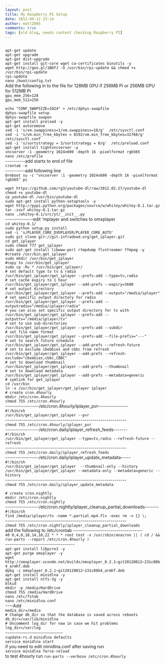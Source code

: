```yaml
---
layout: post
title: My Raspberry PI Setup
date: 2012-09-12 23:14
author: matt2005
comments: true
tags: [old blog, needs content checking Raspberry PI]
---
```

<code>
apt-get update
apt-get upgrade
apt-get dist-upgrade
apt-get install git-core wget ca-certificates binutils -y
wget http://goo.gl/1BOfJ -O /usr/bin/rpi-update &amp;&amp; chmod +x /usr/bin/rpi-update
rpi-update 
nano /boot/config.txt
</code>
Add the following in to the file for 128MB GPU if 256MB Pi or 256MB GPU for 512MB Pi
<code>
gpu_mem_256=128
gpu_mem_512=256
</code>
<code>
echo "CONF_SWAPSIZE=1024" &gt; /etc/dphys-swapfile
dphys-swapfile setup
dphys-swapfile swapon
apt-get install preload -y
apt-get autoremove
sed -i 's/vm.swappiness=1/vm.swappiness=10/g'  /etc/sysctl.conf
sed -i 's/vm.min_free_kbytes = 8192/vm.min_free_kbytes=32768/g'  /etc/sysctl.conf
sed -i 's/sortstrategy = 3/sortstrategy = 0/g'  /etc/preload.conf
apt-get install tightvncserver -y
vncserver :1 -geometry 1024x600 -depth 16 -pixelformat rgb565
nano /etc/profile
</code>
----------add startx to end of file
<code>
crontab -e
</code>
----------add following line
<code>
@reboot su -c "vncserver :1 -geometry 1024x600 -depth 16 -pixelformat rgb565" pi
</code>
<code>
wget https://github.com/rg3/youtube-dl/raw/2012.02.27/youtube-dl
chmod +x youtube-dl
cp youtube-dl /usr/bin/youtube-dl
sudo apt-get install python-setuptools -y
wget http://pypi.python.org/packages/source/w/whitey/whitey-0.1.tar.gz
tar -zxvf whitey-0.1.tar.gz
nano ./whitey-0.1/src/yt/__init__.py
</code>
--------------edit 'mplayer and switches to omxplayer
<code>
cd whitey-0.1/
sudo python setup.py install
sed -i 's/PLAYER_CORE_DVDPLAYER/PLAYER_CORE_AUTO'
sudo git clone git://git.infradead.org/get_iplayer.git
cd get_iplayer
sudo chmod 777 get_iplayer
sudo apt-get install libwww-perl rtmpdump flvstreamer ffmpeg -y
#create /usr/bin.get_iplayer
sudo mkdir /usr/bin/get_iplayer
#copy to /usr/bin/get_iplayer
sudo cp -Rv * /usr/bin/get_iplayer/
# set default type to tv &amp; radio
/usr/bin/get_iplayer/get_iplayer --prefs-add --type=tv,radio
# set cache expiry to 1 hour
/usr/bin/get_iplayer/get_iplayer --add-prefs --expiry=3600
# set output directory
/usr/bin/get_iplayer/get_iplayer --prefs-add --output="/media/iplayer"
# set specific output directory for radio
/usr/bin/get_iplayer/get_iplayer --prefs-add --outputradio="/media/iplayer/radio"
# you can also set specific output directory for tv with
/usr/bin/get_iplayer/get_iplayer --prefs-add --outputtv="/media/iplayer/tv"
# set to use sub-directories
/usr/bin/get_iplayer/get_iplayer --prefs-add --subdir
# set file name format
/usr/bin/get_iplayer/get_iplayer --prefs-add --file-prefix="---"
# set to search future schedule
/usr/bin/get_iplayer/get_iplayer --add-prefs --refresh-future
# set to exclude cbebbies and cbbc from refresh
/usr/bin/get_iplayer/get_iplayer --add-prefs --refresh-exclude="cbeebies,cbbc,CBBC"
# set to download thumbnail
/usr/bin/get_iplayer/get_iplayer --add-prefs --thumbnail
# set to download metadata
/usr/bin/get_iplayer/get_iplayer --add-prefs --metadata=generic
# symlink for get_iplayer
cd /usr/bin
ln -s /usr/bin/get_iplayer/get_iplayer iplayer
# create cron.4hourly
mkdir /etc/cron.4hourly
chmod 755 /etc/cron.4hourly
</code>
-----------------/etc/cron.4hourly/iplayer_pvr---------------
<code>
#!/bin/sh
/usr/bin/get_iplayer/get_iplayer --pvr
</code>
-------------------------------------------------------------
<code>
chmod 755 /etc/cron.4hourly/iplayer_pvr
</code>
-----------------/etc/cron.daily/iplayer_refresh_feeds-------
<code>
#!/bin/sh
/usr/bin/get_iplayer/get_iplayer --type=tv,radio --refresh-future --refresh
</code>
-------------------------------------------------------------
<code>
chmod 755 /etc/cron.daily/iplayer_refresh_feeds
</code>
-----------------/etc/cron.daily/iplayer_update_metadata-----
<code>
#!/bin/sh
/usr/bin/get_iplayer/get_iplayer  --thumbnail-only --history
/usr/bin/get_iplayer/get_iplayer --metadata-only --metadata=generic --history
</code>
-------------------------------------------------------------
<code>
chmod 755 /etc/cron.daily/iplayer_update_metadata
</code>
<code>
# create cron.nightly
mkdir /etc/cron.nightly
chmod 755 /etc/cron.nightly
</code>
-----------------/etc/cron.nightly/iplayer_cleanup_partial_downloads-------
<code>
#!/bin/sh
find /media/iplayer/tv -name *.partial.mp4.flv -exec rm -v {} \;
</code>
-------------------------------------------------------------
<code>
chmod 755 /etc/cron.nightly/iplayer_cleanup_partial_downloads
</code>
add the following to /etc/crontab
-----------------------------------
<code>
40 0,4,8,10,14,18,22 * * * root test -x /usr/sbin/anacron || ( cd / &amp;&amp; run-parts --report /etc/cron.4hourly )
</code>
-----------------------------------
<code>
apt-get install libpcre3 -y
apt-get purge omxplayer -y
wget http://omxplayer.sconde.net/builds/omxplayer_0.2.1~git20120812~231c08b4_armhf.deb
dpkg -i omxplayer_0.2.1~git20120812~231c08b4_armhf.deb
apt-get install minidlna -y
apt-get install ntfs-3g -y
blkid
mkdir -p /media/HardDrive
chmod 755 /media/HardDrive
nano /etc/fstab
nano /etc/minidlna.conf
</code>
----Add
<code>
media_dir=/media
# Change db_dir so that the database is saved across reboots
db_dir=/var/lib/minidlna
# Uncomment log_dir for now in case we hit problems
log_dir=/var/log
</code>
-----------------------------
<code>
cupdate-rc.d minidlna defaults
service minidlna start
</code>
if you need to edit minidlna.conf after saving run
<code>
service minidlna force-reload
</code>
to test 4hourly run
<code>run-parts --verbose /etc/cron.4hourly</code>
